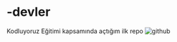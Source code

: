 # -devler
Kodluyoruz Eğitimi kapsamında açtığım ilk repo
![github](https://github.com/Gkalpkurt/-devler/assets/168428374/a3739e2a-7bca-4940-9397-df43131f528d)
